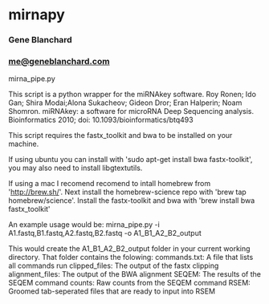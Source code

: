 #  mirnapy  
###  Gene Blanchard  
### me@geneblanchard.com  

mirna_pipe.py

This script is a python wrapper for the miRNAkey software.
Roy Ronen; Ido Gan; Shira Modai;Alona Sukacheov; Gideon Dror; Eran Halperin; Noam Shomron. miRNAkey: a software for microRNA Deep Sequencing analysis. Bioinformatics 2010; doi: 10.1093/bioinformatics/btq493

This script requires the fastx_toolkit and bwa to be installed on your machine. 

If using ubuntu you can install with 'sudo apt-get install bwa fastx-toolkit', you may also need to install libgtextutils. 

If using a mac I recomend recomend to intall homebrew from 'http://brew.sh/'. Next install the homebrew-science repo with 'brew tap homebrew/science'. 
Install the fastx-toolkit and bwa with 'brew install bwa fastx_toolkit'

An example usage would be:
mirna_pipe.py -i A1.fastq,B1.fastq,A2.fastq,B2.fastq -o A1_B1_A2_B2_output

This would create the A1_B1_A2_B2_output folder in your current working directory.
That folder contains the folowing:
commands.txt: 		A file that lists all commands run
clipped_files: 		The output of the fastx clipping 
alignment_files: 	The output of the BWA alignment
SEQEM: 			The results of the SEQEM command
counts:			Raw counts from the SEQEM command
RSEM:			Groomed tab-seperated files that are ready to input into RSEM
